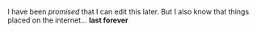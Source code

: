 I have been *promised* that I can edit this later. But I also know that things placed on the internet... **last forever**
